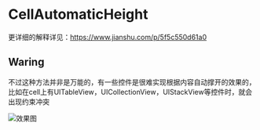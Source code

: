 # CellAutomaticHeight
更详细的解释详见：https://www.jianshu.com/p/5f5c550d61a0

## Waring
不过这种方法并非是万能的，有一些控件是很难实现根据内容自动撑开的效果的，比如在cell上有UITableView，UICollectionView，UIStackView等控件时，就会出现约束冲突

![效果图](https://upload-images.jianshu.io/upload_images/10887362-9f04ff48d1cfec09.png)
